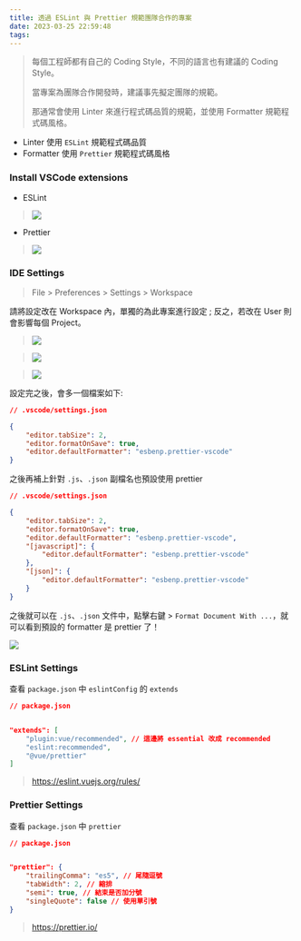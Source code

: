 ```yaml
---
title: 透過 ESLint 與 Prettier 規範團隊合作的專案
date: 2023-03-25 22:59:48
tags:
---
```



> 每個工程師都有自己的 Coding Style，不同的語言也有建議的 Coding Style。
> 
> 當專案為團隊合作開發時，建議事先擬定團隊的規範。
> 
> 那通常會使用 Linter 來進行程式碼品質的規範，並使用 Formatter 規範程式碼風格。


- Linter 使用 `ESLint` 規範程式碼品質
- Formatter 使用 `Prettier` 規範程式碼風格

<!--more-->

### Install VSCode extensions
- ESLint
> ![](https://i.imgur.com/WEhJUbQ.png)

- Prettier
> ![](https://i.imgur.com/Pzv5ARc.png)

### IDE Settings

> File > Preferences > Settings > Workspace

請將設定改在 Workspace 內，單獨的為此專案進行設定 ; 反之，若改在 User 則會影響每個 Project。


> ![](https://i.imgur.com/0pmyf78.png)

> ![](https://i.imgur.com/psPmq0h.png)

> ![](https://i.imgur.com/Fzf30i5.png)

設定完之後，會多一個檔案如下:
```json
// .vscode/settings.json

{
    "editor.tabSize": 2,
    "editor.formatOnSave": true,
    "editor.defaultFormatter": "esbenp.prettier-vscode"
}
```

之後再補上針對 `.js`、`.json` 副檔名也預設使用 prettier
```json
// .vscode/settings.json

{
    "editor.tabSize": 2,
    "editor.formatOnSave": true,
    "editor.defaultFormatter": "esbenp.prettier-vscode",
    "[javascript]": {
        "editor.defaultFormatter": "esbenp.prettier-vscode"
    },
    "[json]": {
        "editor.defaultFormatter": "esbenp.prettier-vscode"
    }
}
```
之後就可以在 `.js`、`.json` 文件中，點擊右鍵 > `Format Document With ...`，就可以看到預設的 formatter 是 prettier 了！

![](https://i.imgur.com/qW1MFAz.png)


### ESLint Settings

查看 `package.json` 中 `eslintConfig` 的 `extends` 

```json
// package.json


"extends": [
    "plugin:vue/recommended", // 這邊將 essential 改成 recommended
    "eslint:recommended",
    "@vue/prettier"
]
```
> https://eslint.vuejs.org/rules/


### Prettier Settings

查看 `package.json` 中 `prettier`

```json
// package.json


"prettier": {
    "trailingComma": "es5", // 尾隨逗號
    "tabWidth": 2, // 縮排
    "semi": true, // 結束是否加分號
    "singleQuote": false // 使用單引號
}
```

> https://prettier.io/


